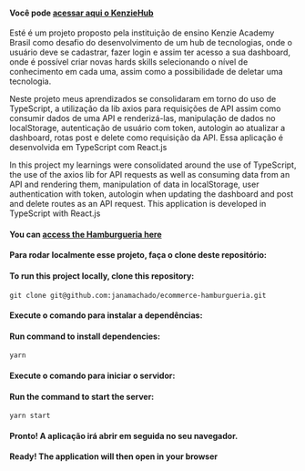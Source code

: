 #### Você pode [acessar aqui o KenzieHub](https://react-entrega-s2-formulario-de-cadastro-janamachado.vercel.app/Login)

Esté é um projeto proposto pela instituição de ensino Kenzie Academy Brasil como desafio do desenvolvimento de um hub de tecnologias, onde o usuário deve se cadastrar, fazer login e assim ter acesso a sua dashboard, onde é possível criar novas hards skills selecionando o nível de conhecimento em cada uma, assim como a possibilidade de deletar uma tecnologia.

Neste projeto meus aprendizados se consolidaram em torno do uso de TypeScript, a utilização da lib axios para requisições de API assim como consumir dados de uma API e renderizá-las, manipulação de dados no localStorage, autenticação de usuário com token, autologin ao atualizar a dashboard, rotas post e delete como requisição da API.
Essa aplicação é desenvolvida em TypeScript com React.js

In this project my learnings were consolidated around the use of TypeScript, the use of the axios lib for API requests as well as consuming data from an API and rendering them, manipulation of data in localStorage, user authentication with token, autologin when updating the dashboard and post and delete routes as an API request.
This application is developed in TypeScript with React.js

#### You can [access the Hamburgueria here](https://react-entrega-s1-hamburgueria-da-kenzie-janamachado.vercel.app/)

#### Para rodar localmente esse projeto, faça o clone deste repositório:
#### To run this project locally, clone this repository:
````
git clone git@github.com:janamachado/ecommerce-hamburgueria.git
````

#### Execute o comando para instalar a dependências:
#### Run command to install dependencies:
````
yarn
````

#### Execute o comando para iniciar o servidor:
#### Run the command to start the server:
````
yarn start
````

#### Pronto! A aplicação irá abrir em seguida no seu navegador.
#### Ready! The application will then open in your browser



